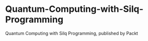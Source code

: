 # Quantum-Computing-with-Silq-Programming
Quantum Computing with Silq Programming, published by Packt
